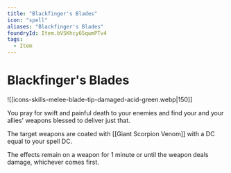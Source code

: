 ```yaml
---
title: "Blackfinger's Blades"
icon: "spell"
aliases: "Blackfinger's Blades"
foundryId: Item.bVSKhcy65qwmPTv4
tags:
  - Item
---
```


# Blackfinger's Blades
![[icons-skills-melee-blade-tip-damaged-acid-green.webp|150]]

You pray for swift and painful death to your enemies and find your and your allies' weapons blessed to deliver just that.

The target weapons are coated with [[Giant Scorpion Venom]] with a DC equal to your spell DC.

The effects remain on a weapon for 1 minute or until the weapon deals damage, whichever comes first.
